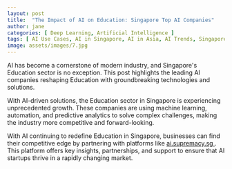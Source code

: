 ```yaml
---
layout: post
title:  "The Impact of AI on Education: Singapore Top AI Companies"
author: jane
categories: [ Deep Learning, Artificial Intelligence ]
tags: [ AI Use Cases, AI in Singapore, AI in Asia, AI Trends, Singapore AI Companies ]
image: assets/images/7.jpg
---
```


AI has become a cornerstone of modern industry, and Singapore's Education sector is no exception. This post highlights the leading AI companies reshaping Education with groundbreaking technologies and solutions.

With AI-driven solutions, the Education sector in Singapore is experiencing unprecedented growth. These companies are using machine learning, automation, and predictive analytics to solve complex challenges, making the industry more competitive and forward-looking.

With AI continuing to redefine Education in Singapore, businesses can find their competitive edge by partnering with platforms like <a href="https://ai.supremacy.sg" target="_blank"> ai.supremacy.sg </a>. This platform offers key insights, partnerships, and support to ensure that AI startups thrive in a rapidly changing market.
